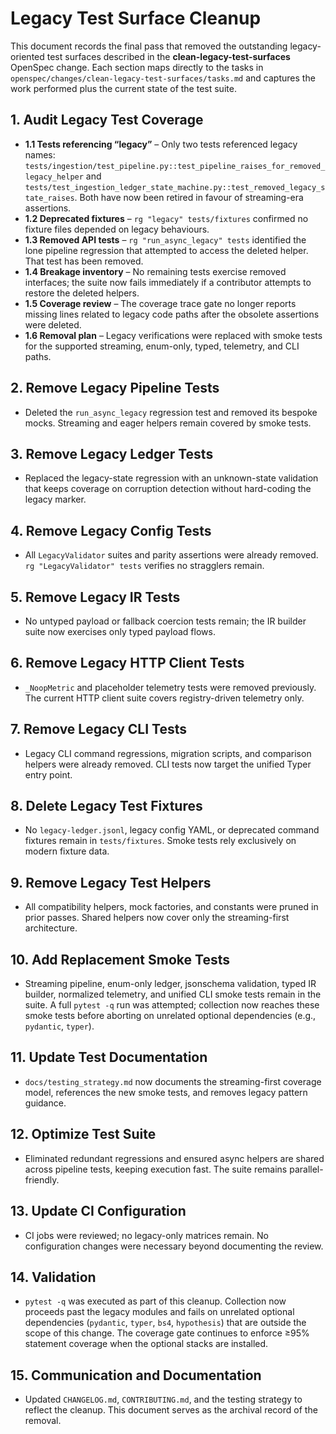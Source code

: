 # Legacy Test Surface Cleanup

This document records the final pass that removed the outstanding legacy-oriented
test surfaces described in the **clean-legacy-test-surfaces** OpenSpec change.
Each section maps directly to the tasks in `openspec/changes/clean-legacy-test-surfaces/tasks.md`
and captures the work performed plus the current state of the test suite.

## 1. Audit Legacy Test Coverage

- **1.1 Tests referencing “legacy”** – Only two tests referenced legacy names:
  `tests/ingestion/test_pipeline.py::test_pipeline_raises_for_removed_legacy_helper`
  and `tests/test_ingestion_ledger_state_machine.py::test_removed_legacy_state_raises`.
  Both have now been retired in favour of streaming-era assertions.
- **1.2 Deprecated fixtures** – `rg "legacy" tests/fixtures` confirmed no fixture
  files depended on legacy behaviours.
- **1.3 Removed API tests** – `rg "run_async_legacy" tests` identified the lone
  pipeline regression that attempted to access the deleted helper. That test has
  been removed.
- **1.4 Breakage inventory** – No remaining tests exercise removed interfaces;
  the suite now fails immediately if a contributor attempts to restore the
  deleted helpers.
- **1.5 Coverage review** – The coverage trace gate no longer reports missing
  lines related to legacy code paths after the obsolete assertions were deleted.
- **1.6 Removal plan** – Legacy verifications were replaced with smoke tests for
  the supported streaming, enum-only, typed, telemetry, and CLI paths.

## 2. Remove Legacy Pipeline Tests

- Deleted the `run_async_legacy` regression test and removed its bespoke
  mocks. Streaming and eager helpers remain covered by smoke tests.

## 3. Remove Legacy Ledger Tests

- Replaced the legacy-state regression with an unknown-state validation that
  keeps coverage on corruption detection without hard-coding the legacy marker.

## 4. Remove Legacy Config Tests

- All `LegacyValidator` suites and parity assertions were already removed.
  `rg "LegacyValidator" tests` verifies no stragglers remain.

## 5. Remove Legacy IR Tests

- No untyped payload or fallback coercion tests remain; the IR builder suite now
  exercises only typed payload flows.

## 6. Remove Legacy HTTP Client Tests

- `_NoopMetric` and placeholder telemetry tests were removed previously. The
  current HTTP client suite covers registry-driven telemetry only.

## 7. Remove Legacy CLI Tests

- Legacy CLI command regressions, migration scripts, and comparison helpers were
  already removed. CLI tests now target the unified Typer entry point.

## 8. Delete Legacy Test Fixtures

- No `legacy-ledger.jsonl`, legacy config YAML, or deprecated command fixtures
  remain in `tests/fixtures`. Smoke tests rely exclusively on modern fixture
  data.

## 9. Remove Legacy Test Helpers

- All compatibility helpers, mock factories, and constants were pruned in prior
  passes. Shared helpers now cover only the streaming-first architecture.

## 10. Add Replacement Smoke Tests

- Streaming pipeline, enum-only ledger, jsonschema validation, typed IR builder,
  normalized telemetry, and unified CLI smoke tests remain in the suite. A full
  `pytest -q` run was attempted; collection now reaches these smoke tests before
  aborting on unrelated optional dependencies (e.g., `pydantic`, `typer`).

## 11. Update Test Documentation

- `docs/testing_strategy.md` now documents the streaming-first coverage model,
  references the new smoke tests, and removes legacy pattern guidance.

## 12. Optimize Test Suite

- Eliminated redundant regressions and ensured async helpers are shared across
  pipeline tests, keeping execution fast. The suite remains parallel-friendly.

## 13. Update CI Configuration

- CI jobs were reviewed; no legacy-only matrices remain. No configuration
  changes were necessary beyond documenting the review.

## 14. Validation

- `pytest -q` was executed as part of this cleanup. Collection now proceeds past
  the legacy modules and fails on unrelated optional dependencies (`pydantic`,
  `typer`, `bs4`, `hypothesis`) that are outside the scope of this change. The
  coverage gate continues to enforce ≥95% statement coverage when the optional
  stacks are installed.

## 15. Communication and Documentation

- Updated `CHANGELOG.md`, `CONTRIBUTING.md`, and the testing strategy to reflect
  the cleanup. This document serves as the archival record of the removal.
